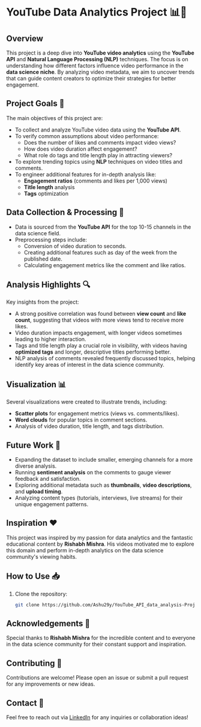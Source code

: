 
# YouTube Data Analytics Project 📊🎥

## Overview
This project is a deep dive into **YouTube video analytics** using the **YouTube API** and **Natural Language Processing (NLP)** techniques. The focus is on understanding how different factors influence video performance in the **data science niche**. By analyzing video metadata, we aim to uncover trends that can guide content creators to optimize their strategies for better engagement.

## Project Goals 🎯
The main objectives of this project are:
- To collect and analyze YouTube video data using the **YouTube API**.
- To verify common assumptions about video performance:
  - Does the number of likes and comments impact video views?
  - How does video duration affect engagement?
  - What role do tags and title length play in attracting viewers?
- To explore trending topics using **NLP** techniques on video titles and comments.
- To engineer additional features for in-depth analysis like:
  - **Engagement ratios** (comments and likes per 1,000 views)
  - **Title length** analysis
  - **Tags** optimization

## Data Collection & Processing 📂
- Data is sourced from the **YouTube API** for the top 10-15 channels in the data science field.
- Preprocessing steps include:
  - Conversion of video duration to seconds.
  - Creating additional features such as day of the week from the published date.
  - Calculating engagement metrics like the comment and like ratios.

## Analysis Highlights 🔍
Key insights from the project:
- A strong positive correlation was found between **view count** and **like count**, suggesting that videos with more views tend to receive more likes.
- Video duration impacts engagement, with longer videos sometimes leading to higher interaction.
- Tags and title length play a crucial role in visibility, with videos having **optimized tags** and longer, descriptive titles performing better.
- NLP analysis of comments revealed frequently discussed topics, helping identify key areas of interest in the data science community.

## Visualization 📊
Several visualizations were created to illustrate trends, including:
- **Scatter plots** for engagement metrics (views vs. comments/likes).
- **Word clouds** for popular topics in comment sections.
- Analysis of video duration, title length, and tags distribution.

## Future Work 🔮
- Expanding the dataset to include smaller, emerging channels for a more diverse analysis.
- Running **sentiment analysis** on the comments to gauge viewer feedback and satisfaction.
- Exploring additional metadata such as **thumbnails**, **video descriptions**, and **upload timing**.
- Analyzing content types (tutorials, interviews, live streams) for their unique engagement patterns.

## Inspiration ❤️
This project was inspired by my passion for data analytics and the fantastic educational content by **Rishabh Mishra**. His videos motivated me to explore this domain and perform in-depth analytics on the data science community's viewing habits.

## How to Use 📥
1. Clone the repository:
   ```bash
   git clone https://github.com/Ashu29y/YouTube_API_data_analysis-Project/tree/main


## Acknowledgements 🙏
Special thanks to **Rishabh Mishra** for the incredible content and to everyone in the data science community for their constant support and inspiration.

## Contributing 🤝
Contributions are welcome! Please open an issue or submit a pull request for any improvements or new ideas.

## Contact 📧
Feel free to reach out via [LinkedIn](https://www.linkedin.com/in/ashu-goutam-960a19253/) for any inquiries or collaboration ideas!
